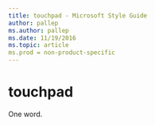 ```yaml
---
title: touchpad - Microsoft Style Guide
author: pallep
ms.author: pallep
ms.date: 11/19/2016
ms.topic: article
ms.prod = non-product-specific
---
```


# touchpad

One word. 
